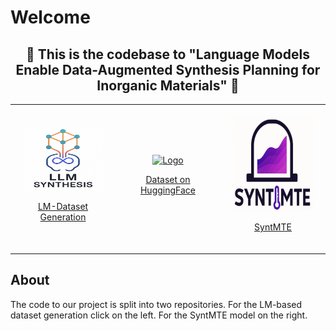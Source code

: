 # Welcome

<div align="center">
  <h2>
    🚀 This is the codebase to "Language Models Enable Data-Augmented
Synthesis Planning for Inorganic Materials" 🤖
  </h2>
  
<table style="border: none; border-collapse: collapse;">
  <tr>
    <td align="center" width="33%" style="border: none; padding: 20px;">
      <a href="https://github.com/janik-j/APIRetroSynthesisFinal" target="_blank">
        <img src="figures/llm_synthesis_logo.png" alt="Logo" width="170px" height="100px" />
        <p>LM-Dataset Generation</p>
      </a>
    </td>
    <td align="center" width="33%" style="border: none; padding: 20px;">
      <a href="https://huggingface.co/datasets/thor1/LLMForge" target="_blank">
        <img src="https://huggingface.co/front/assets/huggingface_logo-noborder.svg" alt="Logo" width="170px" height="150px" />
        <p>Dataset on HuggingFace</p>
      </a>
    </td>
    <td align="center" width="33%" style="border: none; padding: 20px;">
      <a href="https://github.com/Thorben010/SyntMTE" target="_blank">
        <img src="figures/syntmte_logo.png" alt="Logo" width="170px" height="150px" />
        <p>SyntMTE</p>
      </a>
    </td>
  </tr>
</table>

</div>

## About

The code to our project is split into two repositories. For the LM-based dataset generation click on the left. For the SyntMTE model on the right.
